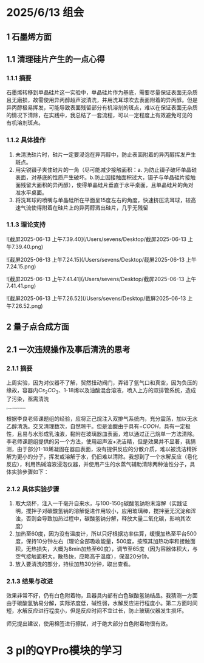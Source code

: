 # 2025/6/13 组会

## 1 石墨烯方面

## 1.1 清理硅片产生的一点心得

### 1.1.1 摘要

石墨烯转移到单晶硅片这一实验中，单晶硅片作为基底，需要尽量保证表面无杂质且无磨损，故需使用异丙醇超声波清洗，并用洗耳球吹去表面附着的异丙醇。但是异丙醇极易挥发，可能导致表面残留部分有机溶剂的斑点，难以在保证表面无杂质的情况下清除，在实践中，我总结了一套流程，可以一定程度上有效避免可见的 有机溶剂斑点。

### 1.1.2 具体操作

1. 未清洗硅片时，硅片一定要浸泡在异丙醇中，防止表面附着的异丙醇挥发产生斑点。
2. 用尖锐镊子夹住硅片的一角（尽可能减少接触面积：a. 为防止镊子破坏单晶硅表面，对基底的性质产生破坏。b.防止因接触面积过大，镊子与单晶硅片接触面残留大面积的异丙醇），使得单晶硅片垂直于水平桌面，且单晶硅片的角对准水平桌面。
3. 将洗耳球的喷嘴与单晶硅所在平面呈15度左右的角度，快速挤压洗耳球，较高速气流使得附着在硅片上的异丙醇溅出硅片，几乎无残留

### 1.1.3 理论支持

![截屏2025-06-13 上午7.39.40](/Users/sevens/Desktop/截屏2025-06-13 上午7.39.40.png)

![截屏2025-06-13 上午7.24.15](/Users/sevens/Desktop/截屏2025-06-13 上午7.24.15.png)

![截屏2025-06-13 上午7.41.41](/Users/sevens/Desktop/截屏2025-06-13 上午7.41.41.png)

![截屏2025-06-13 上午7.26.52](/Users/sevens/Desktop/截屏2025-06-13 上午7.26.52.png)

## 2 量子点合成方面

## 2.1 一次违规操作及事后清洗的思考

### 2.1.1 摘要

上周实验，因为对仪器不了解，贸然扭动阀门，弄错了氩气口和真空，因为负压的缘故，容器内$Cs_2CO_3$、1-18烯以及油酸混合溶液，喷入上方的双排管系统，造成了污染，亟需清洗

<img src="/Users/sevens/Library/Application Support/typora-user-images/image-20250611230952536.png" alt="image-20250611230952536" style="zoom: 25%;" />

根据李良老师课题组的经验，应将正己烷注入双排气系统内，充分震荡，加以无水乙醇清洗。交叉清理数次，自然晾干。但是油酸由于具有$-COOH$，具有一定极性，且易与水形成乳浊液，黏附在玻璃器皿表面，难以通过正己烷单一方法清除。李老师课题组提供的另一个方法，使用超声波+洗洁精，但是效果并不显著，我猜测，由于部分1-18烯凝固在器皿表面，没有提供反应的分散介质，难以被洗洁精拆解为更小的分子，挥发或溶解于水，仍旧难以清除。我想到了一个水解反应（皂化反应），利用热碱溶液浸泡仪器，并使用产生的水蒸气辅助清除两种油性分子，具体实验步骤如下：
### 2.1.2 具体实验步骤

1. 取大烧杯，注入一千毫升自来水，与100-150g碳酸氢钠粉末溶解（实践证明，搅拌子对碳酸氢钠的溶解促进作用较小，应用玻璃棒，搅拌至无沉淀和浑浊，否则会导致加热过程中，碳酸氢钠分解，释放大量二氧化碳，影响其浓度）
2. 加热至60度，因为没有温度计，所以只好根据功率估算，缓慢加热至平台500度，保持10分钟左右（理论全部吸收能量，500度，按照其加热功率和接触面积，无热损失，大概为8min加热至60度），调节至65度（因为容器体积大，与空气接触面积大，散热快，应略高于温度），保温20分钟。
3. 放入要清洗的部分，持续加热30分钟，取出查看。

### 2.1.3 结果与改进

效果非常不好，仍有白色附着物，且器具内部有白色碳酸氢钠结晶。我猜测一方面由于碳酸氢钠易分解，实际浓度低，碱性弱，水解反应进行程度小。第二方面时间短，水解反应进行程度小，但是反应时间不宜过长，防止玻璃仪器发生损坏。

师兄提出建议，使用棉签进行擦拭，对于绝大部分白色附着物很有效。

# 3 pl的QYPro模块的学习

